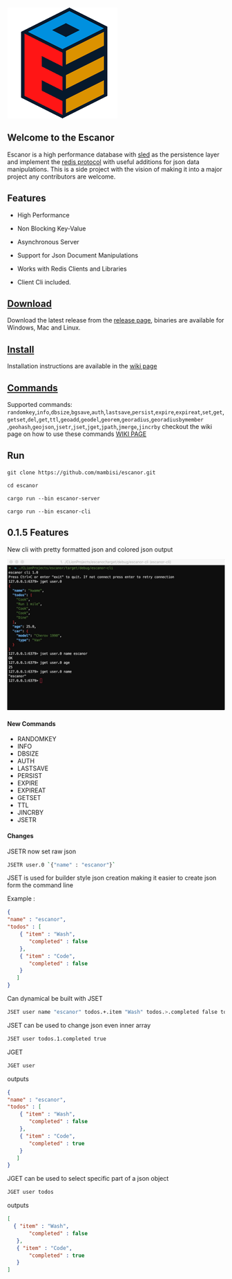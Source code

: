 ![logo](https://raw.githubusercontent.com/mambisi/escanor/master/static/logo.png)

## Welcome to the Escanor

Escanor is a high performance database with [sled](https://github.com/spacejam/sled) as the persistence layer and implement the [redis protocol](https://redis.io/topics/protocol) with useful additions for json data manipulations. This is a side project with the vision of making it into a major project any contributors are welcome.

## Features

- High Performance

- Non Blocking Key-Value

- Asynchronous Server 

- Support for Json Document Manipulations

- Works with Redis Clients and Libraries

- Client Cli included.

## [Download](https://github.com/mambisi/escanor/releases)
Download the latest release from the [release page](https://github.com/mambisi/escanor/releases), binaries are available for Windows, Mac and Linux.

## [Install](https://github.com/mambisi/escanor/wiki/Installation)
Installation instructions are available in the [wiki page](https://github.com/mambisi/escanor/wiki/Installation)

## [Commands](https://github.com/mambisi/escanor/wiki)
Supported commands:
``randomkey``,``info``,``dbsize``,``bgsave``,``auth``,``lastsave``,``persist``,``expire``,``expireat``,``set``,``get``,``getset``,``del``,``get``,``ttl``,``geoadd``,``geodel``,``georem``,``georadius``,``georadiusbymember``
 ,``geohash``,``geojson``,``jsetr``,``jset``,``jget``,``jpath``,``jmerge``,``jincrby``
 checkout the wiki page on how to use these commands
[WIKI PAGE](https://github.com/mambisi/escanor/wiki)

## Run

```shell script
git clone https://github.com/mambisi/escanor.git
```
```shell script
cd escanor
```
```shell script
cargo run --bin escanor-server
```
```shell script
cargo run --bin escanor-cli
```

## 0.1.5 Features

New cli with pretty formatted json and colored json output

![logo](https://raw.githubusercontent.com/mambisi/escanor/master/static/escanor-cli.png)


#### New Commands
- RANDOMKEY
- INFO
- DBSIZE
- AUTH
- LASTSAVE
- PERSIST
- EXPIRE
- EXPIREAT
- GETSET
- TTL
- JINCRBY
- JSETR

#### Changes

JSETR now set raw json 
```bash
JSETR user.0 `{"name" : "escanor"}`
```
JSET is used for builder style json creation making it easier to create json form the command line

Example :
```json
{
"name" : "escanor",
"todos" : [
    { "item" : "Wash",
       "completed" : false
    },
    { "item" : "Code",
       "completed" : false
    }
   ]
}
```
Can dynamical be built with JSET
```bash
JSET user name "escanor" todos.+.item "Wash" todos.>.completed false todos.+.item "Code" todos.>.completed false
```
JSET can be used to change json even inner array
```bash
JSET user todos.1.completed true
```

JGET 
```bash
JGET user
```
outputs 
```json
{
"name" : "escanor",
"todos" : [
    { "item" : "Wash",
       "completed" : false
    },
    { "item" : "Code",
       "completed" : true
    }
   ]
}
```

JGET can be used to select specific part of a json object
```bash
JGET user todos
```
outputs 
```json
[
  { "item" : "Wash",
       "completed" : false
   },
   { "item" : "Code",
       "completed" : true
   }
]
```